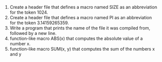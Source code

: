 1. Create a header file that defines a macro named SIZE as an abbreviation for the token 1024.
2. Create a header file that defines a macro named PI as an abbreviation for the token 3.14159265359.
3. Write a program that prints the name of the file it was compiled from, followed by a new line.
4. function-like macro ABS(x) that computes the absolute value of a number x.
5. function-like macro SUM(x, y) that computes the sum of the numbers x and y

